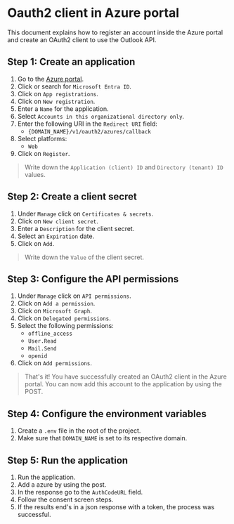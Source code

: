 # Oauth2 client in Azure portal
This document explains how to register an account inside the Azure portal and create an OAuth2 client to use the Outlook API.

## Step 1: Create an application
1. Go to the [Azure portal](https://portal.azure.com/).
2. Click or search for `Microsoft Entra ID`.
3. Click on `App registrations`.
4. Click on `New registration`.
5. Enter a `Name` for the application.
6. Select `Accounts in this organizational directory only`.
7. Enter the following URI in the `Redirect URI` field:
    - `{DOMAIN_NAME}/v1/oauth2/azures/callback`
8. Select platforms:
    - `Web`
9. Click on `Register`.

> Write down the `Application (client) ID` and `Directory (tenant) ID` values.

## Step 2: Create a client secret
1. Under `Manage` click on `Certificates & secrets`.
2. Click on `New client secret`.
3. Enter a `Description` for the client secret.
4. Select an `Expiration` date.
5. Click on `Add`.

> Write down the `Value` of the client secret.

## Step 3: Configure the API permissions
1. Under `Manage` click on `API permissions`.
2. Click on `Add a permission`.
3. Click on `Microsoft Graph`.
4. Click on `Delegated permissions`.
5. Select the following permissions:
    - `offline_access`
    - `User.Read`
    - `Mail.Send`
    - `openid`
6. Click on `Add permissions`.

> That's it! You have successfully created an OAuth2 client in the Azure portal.
> You can now add this account to the application by using the POST.

## Step 4: Configure the environment variables
1. Create a `.env` file in the root of the project.
2. Make sure that `DOMAIN_NAME` is set to its respective domain.

## Step 5: Run the application
1. Run the application.
2. Add a azure by using the post.
3. In the response go to the `AuthCodeURL` field.
4. Follow the consent screen steps.
5. If the results end's in a json response with a token, the process was successful.
